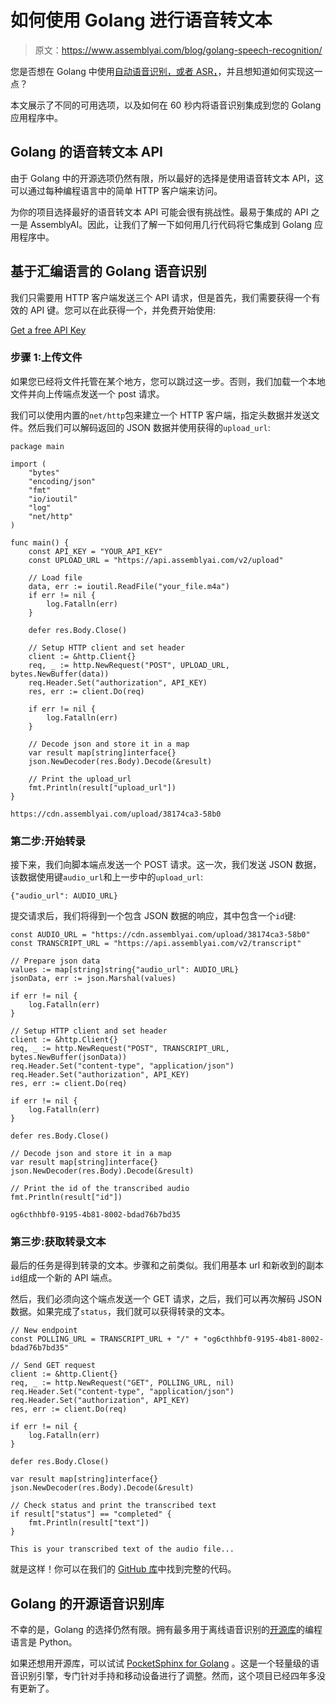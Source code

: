# 如何使用 Golang 进行语音转文本

> 原文：<https://www.assemblyai.com/blog/golang-speech-recognition/>

您是否想在 Golang 中使用[自动语音识别，或者 ASR，](https://www.assemblyai.com/blog/what-is-asr/?utm_source=hashnode&utm_medium=referral&utm_campaign=pat_1)，并且想知道如何实现这一点？

本文展示了不同的可用选项，以及如何在 60 秒内将语音识别集成到您的 Golang 应用程序中。

## Golang 的语音转文本 API

由于 Golang 中的开源选项仍然有限，所以最好的选择是使用语音转文本 API，这可以通过每种编程语言中的简单 HTTP 客户端来访问。

为你的项目选择最好的语音转文本 API 可能会很有挑战性。最易于集成的 API 之一是 AssemblyAI。因此，让我们了解一下如何用几行代码将它集成到 Golang 应用程序中。

## 基于汇编语言的 Golang 语音识别

我们只需要用 HTTP 客户端发送三个 API 请求，但是首先，我们需要获得一个有效的 API 键。您可以在此获得一个，并免费开始使用:

[Get a free API Key](https://app.assemblyai.com/signup)

### 步骤 1:上传文件

如果您已经将文件托管在某个地方，您可以跳过这一步。否则，我们加载一个本地文件并向上传端点发送一个 post 请求。

我们可以使用内置的`net/http`包来建立一个 HTTP 客户端，指定头数据并发送文件。然后我们可以解码返回的 JSON 数据并使用获得的`upload_url`:

```
package main

import (
    "bytes"
    "encoding/json"
    "fmt"
    "io/ioutil"
    "log"
    "net/http"
)

func main() {
    const API_KEY = "YOUR_API_KEY"
    const UPLOAD_URL = "https://api.assemblyai.com/v2/upload"

    // Load file
    data, err := ioutil.ReadFile("your_file.m4a")
    if err != nil {
        log.Fatalln(err)
    }

    defer res.Body.Close()

    // Setup HTTP client and set header
    client := &http.Client{}
    req, _ := http.NewRequest("POST", UPLOAD_URL, bytes.NewBuffer(data))
    req.Header.Set("authorization", API_KEY)
    res, err := client.Do(req)

    if err != nil {
        log.Fatalln(err)
    }

    // Decode json and store it in a map
    var result map[string]interface{}
    json.NewDecoder(res.Body).Decode(&result)

    // Print the upload_url
    fmt.Println(result["upload_url"])
} 
```

```
https://cdn.assemblyai.com/upload/38174ca3-58b0 
```

### 第二步:开始转录

接下来，我们向脚本端点发送一个 POST 请求。这一次，我们发送 JSON 数据，该数据使用键`audio_url`和上一步中的`upload_url`:

```
{"audio_url": AUDIO_URL} 
```

提交请求后，我们将得到一个包含 JSON 数据的响应，其中包含一个`id`键:

```
const AUDIO_URL = "https://cdn.assemblyai.com/upload/38174ca3-58b0"
const TRANSCRIPT_URL = "https://api.assemblyai.com/v2/transcript"

// Prepare json data
values := map[string]string{"audio_url": AUDIO_URL}
jsonData, err := json.Marshal(values)

if err != nil {
    log.Fatalln(err)
}

// Setup HTTP client and set header
client := &http.Client{}
req, _ := http.NewRequest("POST", TRANSCRIPT_URL, bytes.NewBuffer(jsonData))
req.Header.Set("content-type", "application/json")
req.Header.Set("authorization", API_KEY)
res, err := client.Do(req)

if err != nil {
    log.Fatalln(err)
}

defer res.Body.Close()

// Decode json and store it in a map
var result map[string]interface{}
json.NewDecoder(res.Body).Decode(&result)

// Print the id of the transcribed audio
fmt.Println(result["id"]) 
```

```
og6cthhbf0-9195-4b81-8002-bdad76b7bd35 
```

### 第三步:获取转录文本

最后的任务是得到转录的文本。步骤和之前类似。我们用基本 url 和新收到的副本`id`组成一个新的 API 端点。

然后，我们必须向这个端点发送一个 GET 请求，之后，我们可以再次解码 JSON 数据。如果完成了`status`，我们就可以获得转录的文本。

```
// New endpoint
const POLLING_URL = TRANSCRIPT_URL + "/" + "og6cthhbf0-9195-4b81-8002-bdad76b7bd35"

// Send GET request
client := &http.Client{}
req, _ := http.NewRequest("GET", POLLING_URL, nil)
req.Header.Set("content-type", "application/json")
req.Header.Set("authorization", API_KEY)
res, err := client.Do(req)

if err != nil {
    log.Fatalln(err)
}

defer res.Body.Close()

var result map[string]interface{}
json.NewDecoder(res.Body).Decode(&result)

// Check status and print the transcribed text
if result["status"] == "completed" {
    fmt.Println(result["text"])
} 
```

```
This is your transcribed text of the audio file... 
```

就是这样！你可以在我们的 [GitHub 库](https://github.com/AssemblyAI/speech-to-text-golang-example)中找到完整的代码。

## Golang 的开源语音识别库

不幸的是，Golang 的选择仍然有限。拥有最多用于离线语音识别的[开源库](https://www.assemblyai.com/blog/the-state-of-python-speech-recognition-in-2021/)的编程语言是 Python。

如果还想用开源库，可以试试 [PocketSphinx for Golang](https://github.com/cmusphinx/pocketsphinx) 。这是一个轻量级的语音识别引擎，专门针对手持和移动设备进行了调整。然而，这个项目已经四年多没有更新了。